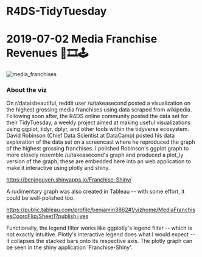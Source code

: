 # R4DS-TidyTuesday

# 2019-07-02 Media Franchise Revenues 📖🎞️🕹️
![media_franchises](https://user-images.githubusercontent.com/35606112/62182308-c27d6f00-b31b-11e9-9db3-31674d29c5bb.png)

### About the viz

On r/dataisbeautiful, reddit user /u/takeasecond posted a visualization on the highest grossing media franchises using data scraped from wikipedia. Following soon after, the R4DS online community posted the data set for their TidyTuesday, a weekly project aimed at making useful visualizations using ggplot, tidyr, dplyr, and other tools within the tidyverse ecosystem. David Robinson (Chief Data Scientist at DataCamp) posted his data exploration of the data set on a screencast where he reproduced the graph of the highest grossing franchises. I polished Robinson's ggplot graph to more closely resemble /u/takeasecond's graph and produced a plot_ly version of the graph; these are embedded here into an web application to make it interactive using plotly and shiny.

https://benjnguyen.shinyapps.io/Franchise-Shiny/

A rudimentary graph was also created in Tableau -- with some effort, it could be well-polished too.

https://public.tableau.com/profile/benjamin3862#!/vizhome/MediaFranchisesCoordFlip/Sheet1?publish=yes

Functionally, the legend filter works like ggplotly's legend filter -- which is not exactly intuitive.
Plotly's interactive legend does what I would expect -- it collapses the stacked bars onto its respective axis.
The plotly graph can be seen in the shiny application 'Franchise-Shiny'.
